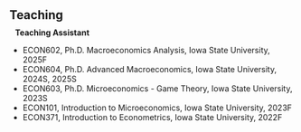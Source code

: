 <h1 id="teaching"></h1>

<h2 style="margin: 60px 0px 10px;">Teaching</h2>

<h4 style="margin:0 10px 0;">Teaching Assistant</h4>
<ul>
  <li>
    ECON602, Ph.D. Macroeconomics Analysis, Iowa State University, 2025F
  </li>
  <li>
    ECON604, Ph.D. Advanced Macroeconomics, Iowa State University, 2024S, 2025S
  </li>
  <li>
    ECON603, Ph.D. Microeconomics - Game Theory, Iowa State University, 2023S
  </li>
  <li>
    ECON101, Introduction to Microeconomics, Iowa State University, 2023F
  </li>
  <li>
    ECON371, Introduction to Econometrics, Iowa State University, 2022F 
  </li>
</ul>
